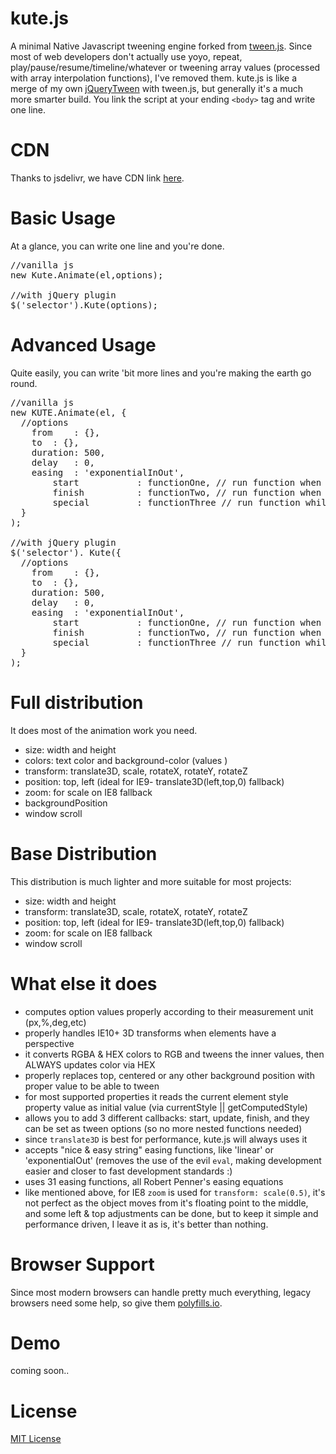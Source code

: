 # kute.js
A minimal Native Javascript tweening engine forked from <a href="https://github.com/tweenjs/tween.js">tween.js</a>. Since most of web developers don't actually use yoyo, repeat, play/pause/resume/timeline/whatever or tweening array values (processed with array interpolation functions), I've removed them. kute.js is like a merge of my own <a href="https://github.com/thednp/jQueryTween">jQueryTween</a> with tween.js, but generally it's a much more smarter build. You link the script at your ending <code>&lt;body&gt;</code> tag and write one line.

# CDN
Thanks to jsdelivr, we have CDN link <a href="http://www.jsdelivr.com/#!kute.js">here</a>.

# Basic Usage
At a glance, you can write one line and you're done.
<pre>
//vanilla js
new Kute.Animate(el,options);

//with jQuery plugin
$('selector').Kute(options);
</pre>


# Advanced Usage
Quite easily, you can write 'bit more lines and you're making the earth go round.
<pre>
//vanilla js
new KUTE.Animate(el, {
  //options
    from	: {},
    to	: {}, 
    duration: 500,
    delay	: 0,
    easing	: 'exponentialInOut',
		start			: functionOne, // run function when tween starts 
		finish			: functionTwo, // run function when tween finishes
		special			: functionThree // run function while tween runing    
  }
);

//with jQuery plugin
$('selector'). Kute({
  //options
    from	: {},
    to	: {}, 
    duration: 500,
    delay	: 0,
    easing	: 'exponentialInOut',
		start			: functionOne, // run function when tween starts 
		finish			: functionTwo, // run function when tween finishes
		special			: functionThree // run function while tween runing    
  }
);
</pre>

# Full distribution
It does most of the animation work you need.
* size: width and height
* colors: text color and background-color (values )
* transform: translate3D, scale, rotateX, rotateY, rotateZ
* position: top, left (ideal for IE9- translate3D(left,top,0) fallback)
* zoom: for scale on IE8 fallback
* backgroundPosition
* window scroll

# Base Distribution
This distribution is much lighter and more suitable for most projects:
* size: width and height
* transform: translate3D, scale, rotateX, rotateY, rotateZ
* position: top, left (ideal for IE9- translate3D(left,top,0) fallback)
* zoom: for scale on IE8 fallback
* window scroll

# What else it does
* computes option values properly according to their measurement unit (px,%,deg,etc)
* properly handles IE10+ 3D transforms when elements have a perspective
* it converts RGBA & HEX colors to RGB and tweens the inner values, then ALWAYS updates color via HEX
* properly replaces top, centered or any other background position with proper value to be able to tween 
* for most supported properties it reads the current element style property value as initial value (via currentStyle || getComputedStyle)
* allows you to add 3 different callbacks: start, update, finish, and they can be set as tween options (so no more nested functions needed)
* since <code>translate3D</code> is best for performance, kute.js will always uses it
* accepts "nice & easy string" easing functions, like 'linear' or 'exponentialOut' (removes the use of the evil <code>eval</code>, making development easier and closer to fast development standards :)
* uses 31 easing functions, all Robert Penner's easing equations
* like mentioned above, for IE8 <code>zoom</code> is used for <code>transform: scale(0.5)</code>, it's not perfect as the object moves from it's floating point to the middle, and some left & top adjustments can be done, but to keep it simple and performance driven, I leave it as is, it's better than nothing. 

# Browser Support
Since most modern browsers can handle pretty much everything, legacy browsers need some help, so give them <a href="https://cdn.polyfill.io/v1/docs/">polyfills.io</a>.

# Demo 
coming soon..

# License
<a href="https://github.com/thednp/kute.js/blob/master/LICENSE">MIT License</a>
